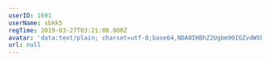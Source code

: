 ```yaml
---
userID: 1691
userName: sbkk5
regTime: 2019-03-27T03:21:00.000Z
avatar: 'data:text/plain; charset=utf-8;base64,NDA0IHBhZ2Ugbm90IGZvdW5kCg=='
url: null
---
```



